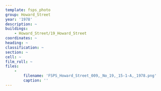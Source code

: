```yaml
---
template: fsps_photo
group: Howard_Street
year: '1978'
description: ~
buildings:
    - Howard_Street/19_Howard_Street
coordinates: ~
heading: ~
classification: ~
section: ~
cell: ~
film_roll: ~
files:
    -
        filename: 'FSPS_Howard_Street_009,_No_19,_15-1-A,_1978.png'
        caption: ''
---
```

